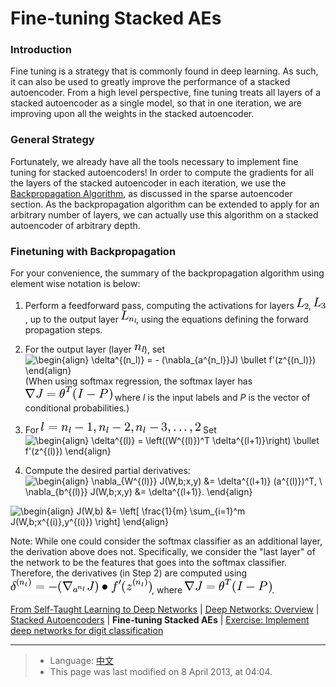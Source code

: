 Fine-tuning Stacked AEs
=======================

<!-- Jump to: [navigation](#column-one), [search](#searchInput) -->
###   Introduction

Fine tuning is a strategy that is commonly found in deep learning. As such, it can also be used to greatly improve the performance of a stacked autoencoder. From a high level perspective, fine tuning treats all layers of a stacked autoencoder as a single model, so that in one iteration, we are improving upon all the weights in the stacked autoencoder.

###   General Strategy

Fortunately, we already have all the tools necessary to implement fine tuning for stacked autoencoders! In order to compute the gradients for all the layers of the stacked autoencoder in each iteration, we use the [Backpropagation Algorithm](Backpropagation_Algorithm.md "Backpropagation Algorithm"), as discussed in the sparse autoencoder section. As the backpropagation algorithm can be extended to apply for an arbitrary number of layers, we can actually use this algorithm on a stacked autoencoder of arbitrary depth.

###   Finetuning with Backpropagation

For your convenience, the summary of the backpropagation algorithm using element wise notation is below:

 1. Perform a feedforward pass, computing the activations for layers ![\textstyle L_2](images/math/c/f/7/cf7d186efd913f4fb9ceb939bf5135c4.png), ![\textstyle L_3](images/math/d/9/b/d9b949d768ca8bab18830d9efc3fa441.png), up to the output layer ![\textstyle L_{n_l}](images/math/2/2/1/221a7296664022427d488fdb9b14b19b.png), using the equations defining the forward propagation steps.
 2. For the output layer (layer ![\textstyle n_l](images/math/5/b/7/5b7a0657fdea25f29866c8e1d6e884ac.png)), set 
![\begin{align}
\delta^{(n_l)}
= - (\nabla_{a^{n_l}}J) \bullet f'(z^{(n_l)})
\end{align}](images/math/9/8/e/98ea32705100335c5feca5dc42cafb24.png)
(When using softmax regression, the softmax layer has ![\nabla J = \theta^T(I-P)](images/math/3/0/4/30449e6c66c232571ea3bcdc36f9c000.png) where *I* is the input labels and *P* is the vector of conditional probabilities.)

 3. For ![\textstyle l = n_l-1, n_l-2, n_l-3, \ldots, 2](images/math/d/c/5/dc5396666d7679f1dae597dbc1a8ff5d.png)
Set
![\begin{align}
                 \delta^{(l)} = \left((W^{(l)})^T \delta^{(l+1)}\right) \bullet f'(z^{(l)})
                 \end{align}](images/math/7/d/5/7d5660d4a911ecb84113c436f82b1109.png)

 4. Compute the desired partial derivatives: 
![\begin{align}
\nabla_{W^{(l)}} J(W,b;x,y) &= \delta^{(l+1)} (a^{(l)})^T, \\
\nabla_{b^{(l)}} J(W,b;x,y) &= \delta^{(l+1)}.
\end{align}](images/math/5/3/9/5391ac390a4e279ac8a543d4d5498ecc.png)

![\begin{align}
J(W,b)
&= \left[ \frac{1}{m} \sum_{i=1}^m J(W,b;x^{(i)},y^{(i)}) \right]
\end{align}](images/math/0/6/e/06e46d21d188dcbc2b7da7cfc1ff976f.png)

Note: While one could consider the softmax classifier as an additional layer, the derivation above does not. Specifically, we consider the "last layer" of the network to be the features that goes into the softmax classifier. Therefore, the derivatives (in Step 2) are computed using ![\delta^{(n_l)} = - (\nabla_{a^{n_l}}J) \bullet f'(z^{(n_l)})](images/math/b/c/8/bc839d570597ea15c65074b355339c27.png), where ![\nabla J = \theta^T(I-P)](images/math/3/0/4/30449e6c66c232571ea3bcdc36f9c000.png).

 [From Self-Taught Learning to Deep Networks](Self-Taught_Learning_to_Deep_Networks.md "Self-Taught Learning to Deep Networks") | [Deep Networks: Overview](Deep_Networks__Overview.md "Deep Networks: Overview") | [Stacked Autoencoders](Stacked_Autoencoders.md "Stacked Autoencoders") | **Fine-tuning Stacked AEs** | [Exercise: Implement deep networks for digit classification](Exercise__Implement_deep_networks_for_digit_classification.md "Exercise: Implement deep networks for digit classification")

---

> * Language: [中文](%E5%BE%AE%E8%B0%83%E5%A4%9A%E5%B1%82%E8%87%AA%E7%BC%96%E7%A0%81%E7%AE%97%E6%B3%95.md "微调多层自编码算法")
> * This page was last modified on 8 April 2013, at 04:04.

